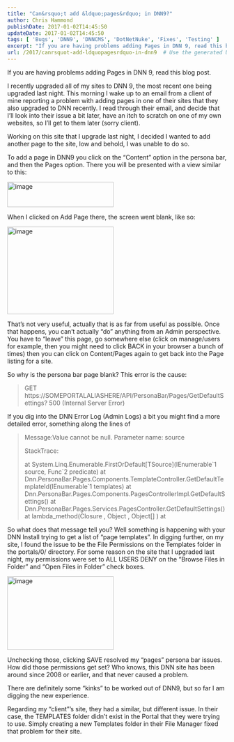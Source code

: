 ```yaml
---
title: "Can&rsquo;t add &ldquo;pages&rdquo; in DNN9?"
author: Chris Hammond
publishDate: 2017-01-02T14:45:50
updateDate: 2017-01-02T14:45:50
tags: [ 'Bugs', 'DNN9', 'DNNCMS', 'DotNetNuke', 'Fixes', 'Testing' ]
excerpt: "If you are having problems adding Pages in DNN 9, read this blog post.  I recently upgraded all of my sites to DNN 9, the most recent one being upgraded last night. This morning I wake up to an email from a client of mine reporting a problem with adding pages in one of their sites that they also upgraded to DNN recently. I read through their email, and decide that I’ll look into their issue a bit later, have an itch to scratch on one of my own websites, so I’ll get to them later (sorry client). "
url: /2017/canrsquot-add-ldquopagesrdquo-in-dnn9  # Use the generated URL with year
---
```

<p>If you are having problems adding Pages in DNN 9, read this blog post.</p> <p>I recently upgraded all of my sites to DNN 9, the most recent one being upgraded last night. This morning I wake up to an email from a client of mine reporting a problem with adding pages in one of their sites that they also upgraded to DNN recently. I read through their email, and decide that I’ll look into their issue a bit later, have an itch to scratch on one of my own websites, so I’ll get to them later (sorry client).</p> <p>Working on this site that I upgrade last night, I decided I wanted to add another page to the site, low and behold, I was unable to do so. </p> <p>To add a page in DNN9 you click on the “Content” option in the persona bar, and then the Pages option. There you will be presented with a view similar to this:</p> <p><a href="https://www.chrishammond.com/portals/0/publishthumbnails/open-live-writer/cant-add-pages-in-dnn9_b348/image_2.png"><img title="image" style="border-top: 0px; border-right: 0px; background-image: none; border-bottom: 0px; padding-top: 0px; padding-left: 0px; border-left: 0px; margin: 0px; display: inline; padding-right: 0px" border="0" alt="image" src="https://www.chrishammond.com/Portals/0/PublishThumbnails/Open-Live-Writer/Cant-add-pages-in-DNN9_B348/image_thumb.png" width="244" height="58"></a></p> <p>When I clicked on Add Page there, the screen went blank, like so:</p> <p><a href="https://www.chrishammond.com/Portals/0/PublishThumbnails/Open-Live-Writer/Cant-add-pages-in-DNN9_B348/image_4.png"><img title="image" style="border-top: 0px; border-right: 0px; background-image: none; border-bottom: 0px; padding-top: 0px; padding-left: 0px; border-left: 0px; margin: 0px; display: inline; padding-right: 0px" border="0" alt="image" src="https://www.chrishammond.com/Portals/0/PublishThumbnails/Open-Live-Writer/Cant-add-pages-in-DNN9_B348/image_thumb_1.png" width="244" height="201"></a></p> <p>That’s not very useful, actually that is as far from useful as possible. Once that happens, you can’t actually “do” anything from an Admin perspective. You have to “leave” this page, go somewhere else (click on manage/users for example, then you might need to click BACK in your browser a bunch of times) then you can click on Content/Pages again to get back into the Page listing for a site.</p> <p>So why is the persona bar page blank? This error is the cause:</p> <blockquote> <p>GET https://SOMEPORTALALIASHERE/API/PersonaBar/Pages/GetDefaultSettings? 500 (Internal Server Error)</p></blockquote> <p>If you dig into the DNN Error Log (Admin Logs) a bit you might find a more detailed error, something along the lines of</p> <blockquote> <p>Message:Value cannot be null. Parameter name: source</p> <p>StackTrace:</p> <p>at System.Linq.Enumerable.FirstOrDefault[TSource](IEnumerable`1 source, Func`2 predicate) at Dnn.PersonaBar.Pages.Components.TemplateController.GetDefaultTemplateId(IEnumerable`1 templates) at Dnn.PersonaBar.Pages.Components.PagesControllerImpl.GetDefaultSettings() at Dnn.PersonaBar.Pages.Services.PagesController.GetDefaultSettings() at lambda_method(Closure , Object , Object[] ) at</p></blockquote> <p>So what does that message tell you? Well something is happening with your DNN Install trying to get a list of “page templates”. In digging further, on my site, I found the issue to be the File Permissions on the Templates folder in the portals/0/ directory. For some reason on the site that I upgraded last night, my permissions were set to ALL USERS DENY on the “Browse Files in Folder” and “Open Files in Folder” check boxes.</p> <p><a href="https://www.chrishammond.com/Portals/0/PublishThumbnails/Open-Live-Writer/Cant-add-pages-in-DNN9_B348/image_6.png"><img title="image" style="border-top: 0px; border-right: 0px; background-image: none; border-bottom: 0px; padding-top: 0px; padding-left: 0px; border-left: 0px; margin: 0px; display: inline; padding-right: 0px" border="0" alt="image" src="https://www.chrishammond.com/Portals/0/PublishThumbnails/Open-Live-Writer/Cant-add-pages-in-DNN9_B348/image_thumb_2.png" width="244" height="169"></a></p> <p>Unchecking those, clicking SAVE resolved my “pages” persona bar issues. How did those permissions get set? Who knows, this DNN site has been around since 2008 or earlier, and that never caused a problem. </p> <p>There are definitely some “kinks” to be worked out of DNN9, but so far I am digging the new experience.</p> <p>Regarding my “client”’s site, they had a similar, but different issue. In their case, the TEMPLATES folder didn’t exist in the Portal that they were trying to use. Simply creating a new Templates folder in their File Manager fixed that problem for their site.</p>
